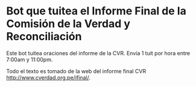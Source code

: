 # Bot que tuitea el Informe Final de la Comisión de la Verdad y Reconciliación

Este bot tuitea oraciones del informe de la CVR. Envía 1 tuit por hora entre 
7:00am y 11:00pm.

Todo el texto es tomado de la web del informe final CVR <http://www.cverdad.org.pe/ifinal/>.
